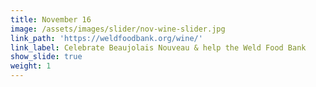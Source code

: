 ```yaml
---
title: November 16
image: /assets/images/slider/nov-wine-slider.jpg
link_path: 'https://weldfoodbank.org/wine/'
link_label: Celebrate Beaujolais Nouveau & help the Weld Food Bank
show_slide: true
weight: 1
---
```



